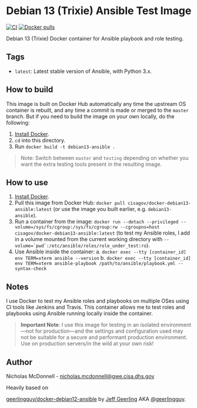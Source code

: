 # Debian 13 (Trixie) Ansible Test Image #

[![CI](https://github.com/cisagov/docker-debian13-ansible/workflows/Build/badge.svg?branch=master&event=push)](https://github.com/cisagov/docker-debian13-ansible/actions?query=workflow%3ABuild)
[![Docker pulls](https://img.shields.io/docker/pulls/cisagov/docker-debian13-ansible)](https://hub.docker.com/r/cisagov/docker-debian13-ansible/)

Debian 13 (Trixie) Docker container for Ansible playbook and role testing.

## Tags ##

  - `latest`: Latest stable version of Ansible, with Python 3.x.

## How to build ##

This image is built on Docker Hub automatically any time the upstream OS container is rebuilt, and any time a commit is made or merged to the `master` branch. But if you need to build the image on your own locally, do the following:

  1. [Install Docker](https://docs.docker.com/engine/installation/).
  2. `cd` into this directory.
  3. Run `docker build -t debian13-ansible .`

> Note: Switch between `master` and `testing` depending on whether you want the extra testing tools present in the resulting image.

## How to use ##

  1. [Install Docker](https://docs.docker.com/engine/installation/).
  2. Pull this image from Docker Hub: `docker pull cisagov/docker-debian13-ansible:latest` (or use the image you built earlier, e.g. `debian13-ansible`).
  3. Run a container from the image: `docker run --detach --privileged --volume=/sys/fs/cgroup:/sys/fs/cgroup:rw --cgroupns=host cisagov/docker-debian13-ansible:latest` (to test my Ansible roles, I add in a volume mounted from the current working directory with ``--volume=`pwd`:/etc/ansible/roles/role_under_test:ro``).
  4. Use Ansible inside the container:
    a. `docker exec --tty [container_id] env TERM=xterm ansible --version`
    b. `docker exec --tty [container_id] env TERM=xterm ansible-playbook /path/to/ansible/playbook.yml --syntax-check`

## Notes ##

I use Docker to test my Ansible roles and playbooks on multiple OSes using CI tools like Jenkins and Travis. This container allows me to test roles and playbooks using Ansible running locally inside the container.

> **Important Note**: I use this image for testing in an isolated environment—not for production—and the settings and configuration used may not be suitable for a secure and performant production environment. Use on production servers/in the wild at your own risk!

## Author ##

Nicholas McDonnell - nicholas.mcdonnell@gwe.cisa.dhs.gov

Heavily based on

[geerlingguy/docker-debian12-ansible](https://github.com/geerlingguy/docker-debian12-ansible)
by [Jeff Geerling](https://www.jeffgeerling.com/) AKA
[@geerlingguy](https://github.com/geerlingguy).

